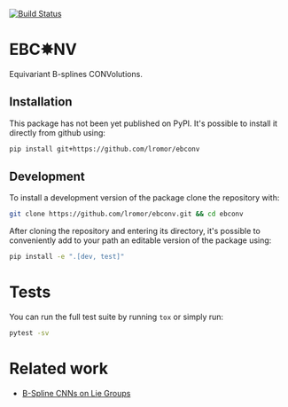 <!-- README.md -->

[1]: https://arxiv.org/abs/1909.12057
[2]: https://docs.nvidia.com/deeplearning/sdk/pdf/cuDNN-API.pdf
[3]: https://travis-ci.com/lromor/ebconv.svg?token=qj78wiWyraZW4FD7pwLr&branch=master

[![Build Status][3]](https://travis-ci.com/lromor/ebconv)

# EBC✸NV 

Equivariant B-splines CONVolutions.

## Installation

This package has not been yet published on PyPI.
It's possible to install it directly from github using:

``` sh
pip install git+https://github.com/lromor/ebconv
```


## Development

To install a development version of the package
clone the repository with:

``` sh
git clone https://github.com/lromor/ebconv.git && cd ebconv
```

After cloning the repository and entering its directory, it's possible to
conveniently add to your path an editable version of the package using:

``` sh
pip install -e ".[dev, test]"
```

# Tests

You can run the full test suite by running `tox` or simply run:

``` sh
pytest -sv
```

# Related work

* [B-Spline CNNs on Lie Groups][1]
